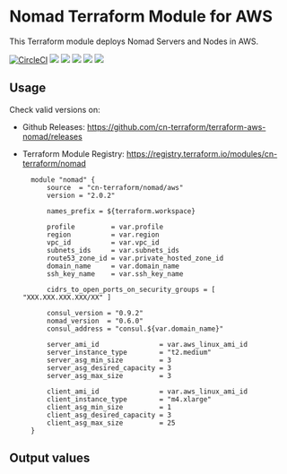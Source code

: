 # Nomad Terraform Module for AWS #

This Terraform module deploys Nomad Servers and Nodes in AWS.

[![CircleCI](https://circleci.com/gh/cn-terraform/terraform-aws-nomad.svg?style=svg)](https://circleci.com/gh/cn-terraform/terraform-aws-nomad)
[![](https://img.shields.io/github/license/cn-terraform/terraform-aws-nomad)](https://github.com/cn-terraform/terraform-aws-nomad)
[![](https://img.shields.io/github/issues/cn-terraform/terraform-aws-nomade)](https://github.com/cn-terraform/terraform-aws-nomad)
[![](https://img.shields.io/github/issues-closed/cn-terraform/terraform-aws-nomad)](https://github.com/cn-terraform/terraform-aws-nomad)
[![](https://img.shields.io/github/languages/code-size/cn-terraform/terraform-aws-nomad)](https://github.com/cn-terraform/terraform-aws-nomad)
[![](https://img.shields.io/github/repo-size/cn-terraform/terraform-aws-nomad)](https://github.com/cn-terraform/terraform-aws-nomad)

## Usage

Check valid versions on:
* Github Releases: <https://github.com/cn-terraform/terraform-aws-nomad/releases>
* Terraform Module Registry: <https://registry.terraform.io/modules/cn-terraform/nomad>

        module "nomad" {
            source  = "cn-terraform/nomad/aws"
            version = "2.0.2"

            names_prefix = ${terraform.workspace}

            profile         = var.profile
            region          = var.region
            vpc_id          = var.vpc_id
            subnets_ids     = var.subnets_ids
            route53_zone_id = var.private_hosted_zone_id
            domain_name     = var.domain_name
            ssh_key_name    = var.ssh_key_name

            cidrs_to_open_ports_on_security_groups = [ "XXX.XXX.XXX.XXX/XX" ]

            consul_version = "0.9.2"
            nomad_version  = "0.6.0"
            consul_address = "consul.${var.domain_name}"

            server_ami_id               = var.aws_linux_ami_id
            server_instance_type        = "t2.medium"
            server_asg_min_size         = 3
            server_asg_desired_capacity = 3
            server_asg_max_size         = 3

            client_ami_id               = var.aws_linux_ami_id
            client_instance_type        = "m4.xlarge"
            client_asg_min_size         = 1
            client_asg_desired_capacity = 3
            client_asg_max_size         = 25
    	}

## Output values
